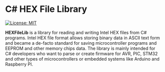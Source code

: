 # C# HEX File Library

[![License: MIT](https://img.shields.io/badge/License-MIT-green.svg)](https://github.com/friendly-electronics/HEXFileLib/blob/master/LICENSE)

**HEXFileLib** is a library for reading and writing Intel HEX files from C# programs. Intel HEX file format allows storing binary data in ASCII text form and became a de-facto standard for saving microcontroller programs and EEPROM and other memory chips data. The library is mainly intended for C# developers who want to parse or create firmware for AVR, PIC, STM32 and other types of microcontrollers or embedded systems like Arduino and Raspberry PI.
